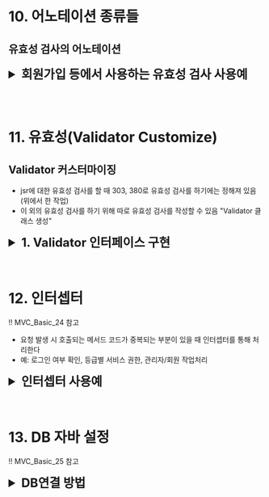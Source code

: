 # 10. 어노테이션 종류들
## 유효성 검사의 어노테이션

<details>
<summary style="font-size: x-large; font-weight: bold;">회원가입 등에서 사용하는 유효성 검사 사용예</summary>
!! MVC_Basic_21 참고

### 1. Data.java
- @AssertTrue 또는 False: True(Fasle)가 아닌 값이 들어오면 오류
- @Max(n)또는 @Min(n) : n보다 큰(또는 작은) 값
- @Null 또는 @NotNull: 값이 들어오면(들어오지 않으면) 오류
- @Digits(integer=3, fraction=2) : integer: 정수 자리수 / Fraction: 실수 자리수
- @Size(min=2, max=10): 지정된 글자수보다 짧거나 길면 오류
- @Pattern(regexp="[a-zA-Z]*"): 정규 표현식(주어진 정규식에 위배되면 오류), 소문자 영문자+대문자 영문자+숫자

### 2. 입력한 Data를 받고 유효성 검사를 하는 jsp 페이지 생성
- <%@ taglib prefix="form" uri="http://www.springframework.org/tags/form" %>로 jsp의 form을 가져다 씀
- <form:form>에서 유효성 값을 적은 Data 객체 가져와야 함
    - modelAttribute="클래스(앞글자소문자)"로 연결하여 데이터 주입. 클래스 이름이 같으면 필드에 값을 자동 주입한다
- Data의 값을 주입받기 때문에 기본 값이 입력되어 나타남
- form태그에서 에러 메세지 출력을 위해 <form:errors> 사용 → path로 연결된 변수명에 맞는 properties의 에러 메세지 출력

<details>
<summary>입력폼 페이지 코드</summary>
- 입력 화면

    ```jsp
    <form:form modelAttribute="data" method="post" action="test_proc"> <!-- modelAttribute="클래스(앞글자소문자)"로 연결하여 데이터 주입 -->
        num1: <form:radiobutton path="num1" value="true"/>true <!-- Data에서 기본값으로 true를 초기화해서 선택됨 -->
            <form:radiobutton path="num1" value="false"/>false <!-- @AssertTrue에 위배되서 false선택 시 에러, 메세지를 띄우기 위해 bindingResurlt 연결해야 함 -->
            <form:errors path="num1"/><br>
            
        num2: <form:radiobutton path="num2" value="true"/>true 
            <form:radiobutton path="num2" value="false"/>false
            <form:errors path="num2"/><br>
        
        num3: <form:input path="num3" type="text"/><br>
            <form:errors path="num3"/><br>

        num4: <form:checkbox path="num4" value="check1"/>Null<br>
            <form:errors path="num4"/><br>
        
        num5: <form:checkbox path="num5" value="check2"/>NotNull<br>
            <form:errors path="num5"/><br>
            
        num6: <form:input path="num6" type="text"/><br>
            <form:errors path="num6"/><br>
            
        num7: <form:input path="num7" type="text"/><br>
            <form:errors path="num7"/><br>
            
        num8: <form:input path="num8" type="text"/><br>
            <form:errors path="num8"/><br>
        
        <form:button type="submit">체크</form:button>
    </form:form>
    ```

</details>

- 화면 출력 결과
    ![alt text](image-4.png)

### 3. 변하지 않는 값(유효성 검사 확인, DB 정보 등)은 properties에 저장
- Data에 저장되고 form에서 입력받는 값들에 대한 유효성 검사 및 에러 메세지 입력

<details>
<summary>유효성 확인 properties 코드</summary>
- 유효성 에러가 날 경우 에러메세지 등록
    ```properties
    AsserTure.data.num1=num1은 true여야 한다
    AsserTure.data.num2=num2은 false여야 한다
    Max.data.num3=num3은 200이하여야 한다
    Min.data.num3=num3은 20이상이어야 한다
    Null.data.num4=num4는 값이 주입되면 안된다
    NotNull.data.num5=num5는 값이 주입되면 안된다
    Digits.data.num6=num6은 정수 3자리, 실수 2자리여야 한다
    Size.data.num7=num7은 2자리~10자리까지 가능하다
    Pattern.data.num8=정규식에 위배된다
    ```

</details>

### 4. 메세지 등록을 위해 ServletAppContext에 등록
- properties 파일을 jsp(브라우저)에서 출력하기 위해서는 빈을 등록해야 함
    ```java
    @Bean(name = "messageSource")
        //왠지 모르겠지만 bean 이름을 설정해줘야 에러가 안난다.
        public ReloadableResourceBundleMessageSource source() {
            ReloadableResourceBundleMessageSource res = new ReloadableResourceBundleMessageSource();
            res.setBasename("/WEB-INF/properties/error");
            
            return res;
        }
    ```

### 5. SpringController에 유효성 검사 객체 연결
- Post로 받은 값과 url을 맵핑
- @Valid를 통해 유효성 값이 있는 Data 객체 연결
- BindingResult를 통해 검사 결과를 받는 객체 생성
    - hasErrors 메소드로 유효성 검사 (에러 발생 시 원래 페이지로 돌아감)
    ```java
        @PostMapping("/test_proc") //입력한 값 유효성 검사 > 유효성 검사에 대한 결과값
        public String test_proc(@Valid Data data, BindingResult result) {
            if(result.hasErrors()){
                return "test1";
            }else {
                return "test2";
            }
            
        }
    ```

- 유효성이 맞지 않는 경우
![에러메세지 출력](image-5.png)

- 유효성 검사에 성공하는 경우
![페이지 이동](image-6.png)

## 공백, 숫자 양식 등 유효성 검사 사용예
!! MVC_Basic_22 참고

### Data.java 어노테이션 종류
- @NotEmpty: 값의 길이가 0이면 오류발생(공백도 글자로 인식)
- @NotBlank: 공백을 제거한 문자의 길이가 0이면 오류 발생
- @Positive: 양수가 아니면 오류
- @PositiveOrZero: 0 또는 양수가 아니면 오류
- @Negative: 음수가 아니면 오류
- @Email: 이메일 형식으로, @기호가 있어야 함

</details>

<br><br>

# 11. 유효성(Validator Customize)
## Validator 커스터마이징
- jsr에 대한 유효성 검사를 할 때 303, 380로 유효성 검사를 하기에는 정해져 있음(위에서 한 작업)
- 이 외의 유효성 검사를 하기 위해 따로 유효성 검사를 작성할 수 있음 "Validator 클래스 생성"


<details>
<summary style="font-size: x-large; font-weight: bold;">1. Validator 인터페이스 구현</summary>
!! MVC_Basic_23 참고

## 1. Validator 인터페이스 구현
- Data에서 값을 받는 객체 생성 후 src/main/java에 Validator 패키지+클래스 생성
- org.springframework의 Validator을 상속받아 인터페이스 구현
    - override: supports, validate
    - supports: 유효성 검사할 데이터를 가지고 있는 객체가 유효성 검사가 가능한지 확인
    - validate: 유효성 검사하는 메소드
        - 유효성 검사가 지정되지 않는 변수에 대해서 유효성 검사 형식과 에러 이름 지정 가능
        - 어노테이션으로 지정하기 힘든 유효성 검사에 대한 정의 가능
    ```java
    package kr.bit.vaildator;

    import org.springframework.validation.Errors;
    import org.springframework.validation.ValidationUtils;
    import org.springframework.validation.Validator;

    import kr.bit.beans.Data;

    public class DataValidator implements Validator{
        @Override
        public boolean supports(Class<?> clazz) {
            // 유효성 검사할 데이터를 가지고 있는 객체가 유효성 검사가 가능한지 확인
            return Data.class.isAssignableFrom(clazz);
            //Data라는 클래스에 지정된 값 형식에 맞는 지 확인
        }
        @Override
        public void validate(Object target, Errors errors) {
            // 유효성 검사하는 메소드
            //Data에서 값 형식이 지정된건 num1뿐. 2,3은 여기서 유효성 검사 작성
            ValidationUtils.rejectIfEmpty(errors, "num2", "error2"); //num2가 empty면 에러 이름 error2
            ValidationUtils.rejectIfEmptyOrWhitespace(errors, "num3", "error3"); //num3가 empty이거나 whitespace면 에러 이름 error3
            
            Data d = (Data)target;
            
            String str1=d.getNum2();
            String str2=d.getNum3();
            
            if(str1.length()>5) { //num2 길이가 5 초과 시 error4라는 이름으로 에러 정의
                errors.rejectValue("num2", "error4"); //num2에 대한 유료성 검사 추가
            }
            
            if(str2.contains("-")==false) {
                errors.rejectValue("num3", "error5");
            }
            
        }

    }
    ```
    
### 데이터 받는 화면 구성
- jsp 페이지 작성
    ```jsp
        <form:form modelAttribute="data" method="post" action="test_proc"> 
            
            num1: <form:input path="num1" type="text"/><br>
                <form:errors path="num1"/><br>
            
            num2: <form:input path="num2" type="text"/><br>
                <form:errors path="num2"/><br>
            
            num3: <form:input path="num3" type="text"/><br>
                <form:errors path="num3"/><br>

            <form:button type="submit">체크</form:button>
        </form:form>
    ```

### 에러 메세지 등록 properties
- 어노테이션명.클래스.객체명 또는 에러명.클래스.객체명
    ```properties
    Size.data.num1=4~10글자여야 한다
    error2.data.num2=길이가 0보다 커야한다
    error4.data.num2=5글자를 넘으면 안된다
    error3.data.num3=공백을 제외하고 0보타 커야한다
    error5.data.num3=num3은 -기호를 포함해야 한다
    ```

## 2. 컨트롤에 인터페이스 등록
- Controller에서 InitBinder로 작성한 Validator 등록
    ```java
        @InitBinder
        public void initBinder(WebDataBinder binder) {
            DataValidator validator = new DataValidator();
            
            binder.addValidators(validator); //유효성검사가 1개면 setValidator 사용 가능
        }
    ```

- 오류가 날 경우
![alt text](image-7.png)

</details>
<br><br>

# 12. 인터셉터
!! MVC_Basic_24 참고

- 요청 발생 시 호출되는 메서드 코드가 중복되는 부분이 있을 때 인터셉터를 통해 처리한다
- 예: 로그인 여부 확인, 등급별 서비스 권한, 관리자/회원 작업처리

<details>
<summary style="font-size: x-large; font-weight: bold;">인터셉터 사용예</summary>
### HandlerInterceptor를 상속받는 Inter1 클래스 작성
- 3개의 메소드 오버라이드 가능
    1. preHandle: controller 메서드가 호출되기 전에 호출됨(맵핑 전)
    2. postHandle: controller 메서드가 호출된 이후에 호출됨(view처리 수행 전에 호출됨) (맵핑 후)
    3. afterCompletion: view처리 끝나고 응답결과가 브라우저로 전달되지 전에 호출됨
    ```java
    package kr.bit.interceptor;

    import javax.servlet.http.HttpServletRequest;
    import javax.servlet.http.HttpServletResponse;

    import org.springframework.web.servlet.HandlerInterceptor;
    import org.springframework.web.servlet.ModelAndView;

    public class Inter1 implements HandlerInterceptor{
        //요청 발생 시 호출되는 메서드 코드가 중복되는 부분이 있을 때 인터셉터를 통해 처리한다
        //로그인 여부 확인, 등급별 서비스 권한, 관리자/회원 작업처리에서 많이 사용

        //controller 메서드가 호출되기 전에 호출됨(맵핑 전)
        @Override
        public boolean preHandle(HttpServletRequest request, HttpServletResponse response, Object handler)
                throws Exception {
            System.out.println("pre-inter1");
            return true;
        }

        //controller 메서드가 호출된 이후에 호출됨(view처리 수행 전에 호출됨) (맵핑 후)
        @Override
        public void postHandle(HttpServletRequest request, HttpServletResponse response, Object handler,
                ModelAndView modelAndView) throws Exception {
            System.out.println("pose-inter1");
        }
        
        //view처리 끝나고 응답결과가 브라우저로 전달되지 전에 호출됨
        @Override
        public void afterCompletion(HttpServletRequest request, HttpServletResponse response, Object handler, Exception ex)
                throws Exception {
            System.out.println("afterCompletion-inter1");
        }
    }
    ```

### ServletAppContext에 인터셉터 등록
- 경로와 인터셉터를 설정하기 위해 ServletAppContext에 등록
- 위빙(Weaving): 원본 로직에 부가 기능 로직이 추가되는 것
    ```java
	public void addInterceptors(InterceptorRegistry reg) {
		WebMvcConfigurer.super.addInterceptors(reg);
		
		Inter1 i1 = new Inter1();
		Inter2 i2 = new Inter2();
		Inter3 i3 = new Inter3();
		Inter4 i4 = new Inter4();
		Inter5 i5 = new Inter5();
		Inter6 i6 = new Inter6();
		Inter7 i7 = new Inter7();
		Inter8 i8 = new Inter8();
		
		InterceptorRegistration r1 = reg.addInterceptor(i1);
		InterceptorRegistration r2 = reg.addInterceptor(i2);
		InterceptorRegistration r3 = reg.addInterceptor(i3);
		InterceptorRegistration r4 = reg.addInterceptor(i4);
		InterceptorRegistration r5 = reg.addInterceptor(i5);
		InterceptorRegistration r6 = reg.addInterceptor(i6);
		InterceptorRegistration r7 = reg.addInterceptor(i7);
		InterceptorRegistration r8 = reg.addInterceptor(i8);
		
		r1.addPathPatterns("/t1"); //interceptor가 가로채 갈 주소를 등록
		r2.addPathPatterns("/t1");
		r3.addPathPatterns("/t2");
	}
    ```
- index 실행 결과
    ![alt text](image-8.png)
- test1 페이지 이동 결과
    ![alt text](image-9.png)

- interceptor가 가로채 갈 주소 등록 방법
    - r1.addPathPatterns("/t1"); 경로 등록
    - r4.addPathPatterns("/t1","/t2"); 경로 2개 등록
    - r6.addPathPatterns("/*"); 모든 경로 등록 (/t1, /t2)
    - r7.addPathPatterns("/s1/*"); s1으로 시작하는 하나의 경로
    - r8.addPathPatterns("/**"); 상세경로 등록 (/s1/t3, /s1/t4)
    - r8.excludePathPatterns("/*"); interceptor가 가로채가지 않을 주소를 등록

</details>
<br><br>

# 13. DB 자바 설정
!! MVC_Basic_25 참고

<details>
<summary style="font-size: x-large; font-weight: bold;">DB연결 방법</summary>
## mySQL 연결
### 1. DB에 table 생성
    ```sql
    use hyeon;

    create table mvc_table(
    num1 varchar(100) not null,
    num2 varchar(100) not null,
    num3 varchar(100) not null
    );

    desc mvc_table;
    ```

### 2. lib에 mysql-connector-j-8.2.0.jar 넣기
### 3. 프로젝트와 DB 연결
- 3-1. pom.xml에 mybatis 설정
    ```xml
		<dependency>
			<groupId>org.mybatis</groupId>
			<artifactId>mybatis-spring</artifactId>
			<version>2.0.3</version>
		</dependency>
    ```
- 3-2. properties에 db정보 입력
    ```properties
    db.classname=com.mysql.cj.jdbc.Driver
    db.url=jdbc:mysql://localhost:3306/db명
    db.username=이름
    db.password=비밀번호
    ```
- 3-3. ServletAppContext에 sql 정보 등록
    ```java
    @PropertySource("/WEB-INF/properties/db.properties") //Properties 파일 사용 명시
    public class ServletAppContext implements WebMvcConfigurer{
        
        @Value("${db.classname}")
        private String db_classname;

        @Value("${db.url}")
        private String db_url;
        
        @Value("${db.username}")
        private String db_username;
        
        @Value("${db.password}")
        private String db_password;
	
    // ....

    	@Bean //Bean으로 정보 등록
        public BasicDataSource dataSource() {
            BasicDataSource source = new BasicDataSource();
            source.setDriverClassName(db_classname);
            source.setUrl(db_url);
            source.setUsername(db_username);
            source.setPassword(db_password);
            
            return source;
        }
        
        @Bean
        public SqlSessionFactory factory(BasicDataSource source) throws Exception{
            SqlSessionFactoryBean fac = new SqlSessionFactoryBean();
            fac.setDataSource(source);
            SqlSessionFactory factory = fac.getObject();
            return factory;
        }

        @Bean
            public MapperFactoryBean<MapperInterface> text_mapper(SqlSessionFactory factory) throws Exception{
            MapperFactoryBean<MapperInterface> fac = new MapperFactoryBean<MapperInterface> (MapperInterface.class);
            fac.setSqlSessionFactory(factory);
            return fac;
	    }
    }
    ```
- 3-4. DB에 값을 넣는 작업 만들기
    - form 서식 만들기
        ```jsp
            <%@ page language="java" contentType="text/html; charset=UTF-8"
                pageEncoding="UTF-8"%>
            <!DOCTYPE html>
            <html>
            <head>
            <meta charset="UTF-8">
            <title>Insert title here</title>
            </head>
            <body>
                <form action="input_proc" method="post">
                    num1 : <input type="text" name="num1"><br> <!-- num1,2,3에 입력한 값을 Data 클래스 필드에 넣기 -->
                    num2 : <input type="text" name="num2"><br>
                    num3 : <input type="text" name="num3"><br>
                    
                    <button type="submit">확인</button>
                </form>
            </body>
            </html>
        ```
    - SQL에 insert해주는 인터페이스 작성
        ```java
        public interface MapperInterface {

            @Insert("Insert into mvc_table(num1,num2,num3) values(#{num1},#{num2},#{num3})") 
            void insert_data(Data data);

        }
        ```
    - 컨트롤러에서 인터페이스 받아와서 처리
        ```java
        @Controller
        public class SpringController {
            
            @Autowired
            MapperInterface mapper;
            
            @GetMapping("/input_test")
            public String input_test() {
                return "input_test";
            }
            
            @PostMapping("/input_proc")
            public String input_proc(Data data) {
                mapper.insert_data(data); //db에 저장
                return "input_proc";
            }
        }
        ```

- 3-5. DB에서 값을 꺼내는 작업
    - 인터페이스에서 db select 메소드 작성
        ```java
        @Select("select num1, num2, num3 from mvc_table")
        List<Data> select_data();
        ```

    - Controller에서 인터페이스 메소드 활용 데이터 저장
        ```java
        @GetMapping("/read_test")
        public String read_test(Model model) {
            List<Data> li = mapper.select_data();
            model.addAttribute("li",li);
            return "read_test";
        }
        ```

    - 화면에 데이터 출력
        ```jsp
            <%@ taglib prefix="c" uri="http://java.sun.com/jsp/jstl/core" %>
            <!DOCTYPE html>
            <html>
            <head>
            <meta charset="UTF-8">
            <title>Insert title here</title>
            </head>
            <body>
                <c:forEach var="obj" item="${li }">
                    ${obj.num1 }<br>
                    ${obj.num2 }<br>
                    ${obj.num3 }<br>
                </c:forEach>
            </body>
            </html>
        ```

</details>

